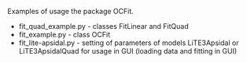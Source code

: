 Examples of usage the package OCFit.

* fit_quad_example.py - classes FitLinear and FitQuad
* fit_example.py - class OCFit
* fit_lite-apsidal.py - setting of parameters of models LiTE3Apsidal or LiTE3ApsidalQuad for usage in GUI (loading data and fitting in GUI)
